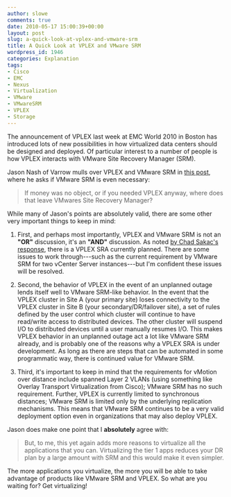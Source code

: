 ```yaml
---
author: slowe
comments: true
date: 2010-05-17 15:00:39+00:00
layout: post
slug: a-quick-look-at-vplex-and-vmware-srm
title: A Quick Look at VPLEX and VMware SRM
wordpress_id: 1946
categories: Explanation
tags:
- Cisco
- EMC
- Nexus
- Virtualization
- VMware
- VMwareSRM
- VPLEX
- Storage
---
```


The announcement of VPLEX last week at EMC World 2010 in Boston has introduced lots of new possibilities in how virtualized data centers should be designed and deployed. Of particular interest to a number of people is how VPLEX interacts with VMware Site Recovery Manager (SRM).

Jason Nash of Varrow mulls over VPLEX and VMware SRM in [this post](http://jasonnash.wordpress.com/2010/05/17/if-i-have-vplex-do-i-need-site-recovery-manager/), where he asks if VMware SRM is even necessary:

>If money was no object, or if you needed VPLEX anyway, where does that leave VMwares Site Recovery Manager?

While many of Jason's points are absolutely valid, there are some other very important things to keep in mind:

1. First, and perhaps most importantly, VPLEX and VMware SRM is not an **"OR"** discussion, it's an **"AND"** discussion. As noted [by Chad Sakac's response](http://jasonnash.wordpress.com/2010/05/17/if-i-have-vplex-do-i-need-site-recovery-manager/#comment-492), there is a VPLEX SRA currently planned. There are some issues to work through---such as the current requirement by VMware SRM for two vCenter Server instances---but I'm confident these issues will be resolved.

2. Second, the behavior of VPLEX in the event of an unplanned outage lends itself well to VMware SRM-like behavior. In the event that the VPLEX cluster in Site A (your primary site) loses connectivity to the VPLEX cluster in Site B (your secondary/DR/failover site), a set of rules defined by the user control which cluster will continue to have read/write access to distributed devices. The other cluster will suspend I/O to distributed devices until a user manually resumes I/O. This makes VPLEX behavior in an unplanned outage act a lot like VMware SRM already, and is probably one of the reasons why a VPLEX SRA is under development. As long as there are steps that can be automated in some programmatic way, there is continued value for VMware SRM.

3. Third, it's important to keep in mind that the requirements for vMotion over distance include spanned Layer 2 VLANs (using something like Overlay Transport Virtualization from Cisco); VMware SRM has no such requirement. Further, VPLEX is currently limited to synchronous distances; VMware SRM is limited only by the underlying replication mechanisms. This means that VMware SRM continues to be a very valid deployment option even in organizations that may also deploy VPLEX.

Jason does make one point that I **absolutely** agree with:

>But, to me, this yet again adds more reasons to virtualize all the applications that you can. Virtualizing the tier 1 apps reduces your DR plan by a large amount with SRM and this would make it even simpler.

The more applications you virtualize, the more you will be able to take advantage of products like VMware SRM and VPLEX. So what are you waiting for? Get virtualizing!
